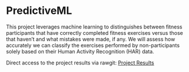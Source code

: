 # PredictiveML

This project leverages machine learning to distinguishes between fitness participants that have correctly completed fitness exercises versus those that haven’t and what mistakes were made, if any. We will assess how accurately we can classify the exercises performed by non-participants solely based on their Human Activity Recognition (HAR) data.

Direct access to the project results via rawgit:
[Project Results](https://cdn.rawgit.com/roobyz/PredictiveML/bccdd39a5a216a1c9e3f0d60e06a8b47dc04f091/ml_activity_success.html)

